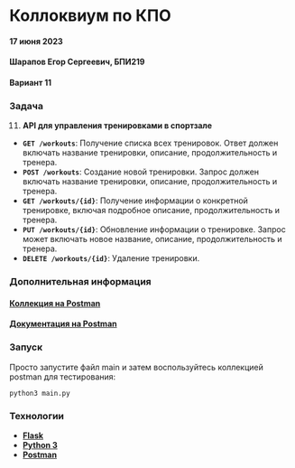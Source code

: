 # Коллоквиум по КПО
#### 17 июня 2023
#### Шарапов Егор Сергеевич, БПИ219
#### Вариант 11

### Задача
11. **API для управления тренировками в спортзале**

- **`GET /workouts`**: Получение списка всех тренировок. Ответ должен включать название тренировки, описание, продолжительность и тренера.
- **`POST /workouts`**: Создание новой тренировки. Запрос должен включать название тренировки, описание, продолжительность и тренера.
- **`GET /workouts/{id}`**: Получение информации о конкретной тренировке, включая подробное описание, продолжительность и тренера.
- **`PUT /workouts/{id}`**: Обновление информации о тренировке. Запрос может включать новое название, описание, продолжительность и тренера.
- **`DELETE /workouts/{id}`**: Удаление тренировки.


### Дополнительная информация
#### [Коллекция на Postman](https://speeding-firefly-4619.postman.co/workspace/Team-Workspace~15d16320-a434-4dc9-82a7-9f575832f6c3/collection/10879421-c76a06bb-1aae-4c05-a837-5494f2d81b6b?action=share&creator=10879421)
#### [Документация на Postman](https://documenter.getpostman.com/view/10879421/2s93si19yJ)

### Запуск
Просто запустите файл main и затем воспользуйтесь коллекцией postman для тестирования: 

``python3 main.py``

### Технологии

- [**Flask**](https://flask.palletsprojects.com/en/2.3.x/)
- [**Python 3**](https://www.python.org/downloads/)
- [**Postman**](https://www.postman.com/)

